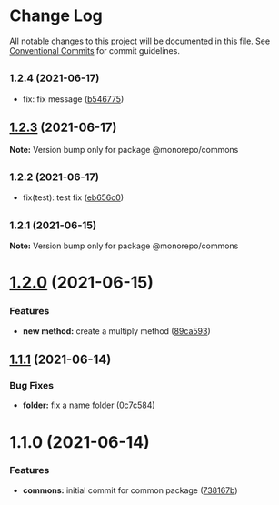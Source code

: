 # Change Log

All notable changes to this project will be documented in this file.
See [Conventional Commits](https://conventionalcommits.org) for commit guidelines.

## <small>1.2.4 (2021-06-17)</small>

* fix: fix message ([b546775](https://github.com/diegomarcelino92/monorepo/commit/b546775))





## [1.2.3](https://github.com/diegomarcelino92/monorepo/compare/@monorepo/commons@1.2.2...@monorepo/commons@1.2.3) (2021-06-17)

**Note:** Version bump only for package @monorepo/commons





## <small>1.2.2 (2021-06-17)</small>

* fix(test): test fix ([eb656c0](https://github.com/diegomarcelino92/monorepo/commit/eb656c0))





## <small>1.2.1 (2021-06-15)</small>

**Note:** Version bump only for package @monorepo/commons





# [1.2.0](https://github.com/diegomarcelino92/monorepo/compare/@monorepo/commons@1.1.1...@monorepo/commons@1.2.0) (2021-06-15)


### Features

* **new method:** create a multiply method ([89ca593](https://github.com/diegomarcelino92/monorepo/commit/89ca59371cb75c187bad9a66f5352c0264a0e160))





## [1.1.1](https://github.com/diegomarcelino92/monorepo/compare/@monorepo/commons@1.1.0...@monorepo/commons@1.1.1) (2021-06-14)


### Bug Fixes

* **folder:** fix a name folder ([0c7c584](https://github.com/diegomarcelino92/monorepo/commit/0c7c5847e3baffcbdc23c13146df1c6da19ea283))





# 1.1.0 (2021-06-14)


### Features

* **commons:** initial commit for common package ([738167b](https://github.com/diegomarcelino92/monorepo/commit/738167b67abd502fe579ceb812763705d7bdb8c5))

